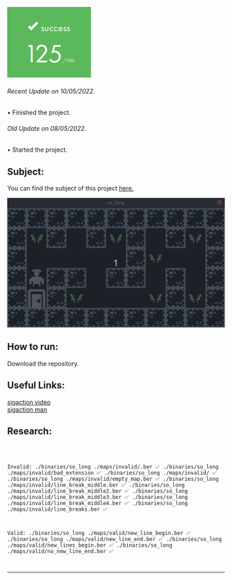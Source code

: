 ![](/extras/images/Success.png)

###### <i>Recent Update on 10/05/2022.</i>
• Finished the project.

###### <i>Old Update on 08/05/2022.</i>
• Started the project.

## Subject:

You can find the subject of this project [here.](https://github.com/Olbrien/42Lisboa-lvl_2_so_long/blob/main/extras/lvl_2_so_long.pdf)

![](/extras/images/gif1.gif)

## How to run:

Download the repository.

## Useful Links:

[sigaction video](https://youtu.be/_1TuZUbCnX0)\
[sigaction man](https://man7.org/linux/man-pages/man2/sigaction.2.html)

## Research:

<code>

Invalid:
	./binaries/so_long ./maps/invalid/.ber						✅
	./binaries/so_long ./maps/invalid/bad_extension				✅
	./binaries/so_long ./maps/invalid/							✅
	./binaries/so_long ./maps/invalid/empty_map.ber				✅
	./binaries/so_long ./maps/invalid/line_break_middle.ber		✅
	./binaries/so_long ./maps/invalid/line_break_middle2.ber	✅
	./binaries/so_long ./maps/invalid/line_break_middle3.ber	✅
	./binaries/so_long ./maps/invalid/line_break_middle4.ber	✅
	./binaries/so_long ./maps/invalid/line_breaks.ber			✅

Valid:
	./binaries/so_long ./maps/valid/new_line_begin.ber			✅
	./binaries/so_long ./maps/valid/new_line_end.ber			✅
	./binaries/so_long ./maps/valid/new_lines_begin.ber			✅
	./binaries/so_long ./maps/valid/no_new_line_end.ber			✅


---------------------------------------------------------------------------------------------

</code>

